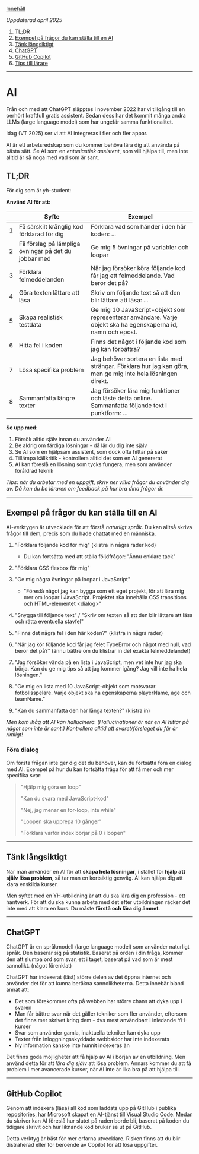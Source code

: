 [Innehåll](README.md)

*Uppdaterad april 2025*

1. [TL;DR](#tldr)
1. [Exempel på frågor du kan ställa till en AI](#exempel-på-frågor-du-kan-ställa-till-en-ai)
1. [Tänk långsiktigt](#tänk-långsiktigt)
1. [ChatGPT](#chatgpt)
1. [GitHub Copilot](#github-copilot)
1. [Tips till lärare](#tips-till-lärare)

---

# AI
Från och med att ChatGPT släpptes i november 2022 har vi tillgång till en oerhört kraftfull gratis assistent. Sedan dess har det kommit många andra LLMs (large language model) som har ungefär samma funktionalitet.

Idag (VT 2025) ser vi att AI integreras i fler och fler appar.

AI är ett arbetsredskap som du kommer behöva lära dig att använda på bästa sätt. Se AI som en *entusiastisk assistent*, som vill hjälpa till, men inte alltid är så noga med vad som är sant.

## TL;DR
För dig som är yh-student:

**Använd AI för att:**

| |Syfte |Exempel |
|-|-|-|
|1|Få särskilt krånglig kod förklarad för dig |Förklara vad som händer i den här koden: ...|
|2|Få förslag på lämpliga övningar på det du jobbar med |Ge mig 5 övningar på variabler och loopar|
|3|Förklara felmeddelanden |När jag försöker köra följande kod får jag ett felmeddelande. Vad beror det på? |
|4|Göra texten lättare att läsa |Skriv om följande text så att den blir lättare att läsa: ... |
|5|Skapa realistisk testdata |Ge mig 10 JavaScript-objekt som representerar användare. Varje objekt ska ha egenskaperna id, namn och epost. |
|6|Hitta fel i koden |Finns det något i följande kod som jag kan förbättra? |
|7|Lösa specifika problem |Jag behöver sortera en lista med strängar. Förklara hur jag kan göra, men ge mig inte hela lösningen direkt. |
|8|Sammanfatta längre texter |Jag försöker lära mig funktioner och läste detta online. Sammanfatta följande text i punktform: ... |


**Se upp med:**

1. Försök alltid själv innan du använder AI
1. Be aldrig om färdiga lösningar - då lär du dig inte själv
1. Se AI som en hjälpsam assistent, som dock ofta hittar på saker
1. Tillämpa källkritik - kontrollera alltid det som en AI genererat
1. AI kan föreslå en lösning som tycks fungera, men som använder föråldrad teknik

*Tips: när du arbetar med en uppgift, skriv ner vilka frågor du använder dig av. Då kan du be läraren om feedback på hur bra dina frågor är.*

---
## Exempel på frågor du kan ställa till en AI
AI-verktygen är utvecklade för att förstå *naturligt språk*. Du kan alltså skriva frågor till dem, precis som du hade chattat med en människa.

1. "Förklara följande kod för mig" (klistra in några rader kod)
	+ Du kan fortsätta med att ställa följdfrågor: "Ännu enklare tack"

1. "Förklara CSS flexbox för mig"
1. "Ge mig några övningar på loopar i JavaScript"
	+ "Föreslå något jag kan bygga som ett eget projekt, för att lära mig mer om loopar i JavaScript. Projektet ska innehålla CSS transitions och HTML-elementet &lt;dialog&gt;"
1. "Snygga till följande text" / "Skriv om texten så att den blir lättare att läsa och rätta eventuella stavfel"
1. "Finns det några fel i den här koden?" (klistra in några rader)
1. "När jag kör följande kod får jag felet TypeError och något med null, vad beror det på?" (ännu bättre om du klistrar in det exakta felmeddelandet)
1. "Jag försöker vända på en lista i JavaScript, men vet inte hur jag ska börja. Kan du ge mig tips så att jag kommer igång? Jag vill inte ha hela lösningen."
1. "Ge mig en lista med 10 JavaScript-objekt som motsvarar fotbollsspelare. Varje objekt ska ha egenskaperna playerName, age och teamName."
1. "Kan du sammanfatta den här långa texten?" (klistra in)

*Men kom ihåg att AI kan hallucinera. (Hallucinationer är när en AI hittar på något som inte är sant.) Kontrollera alltid att svaret/förslaget du får är rimligt!*

### Föra dialog
Om första frågan inte ger dig det du behöver, kan du fortsätta föra en dialog med AI. Exempel på hur du kan fortsätta fråga för att få mer och mer specifika svar:

> "Hjälp mig göra en loop"
>
> "Kan du svara med JavaScript-kod"
>
> "Nej, jag menar en for-loop, inte while"
>
> "Loopen ska upprepa 10 gånger"
>
> "Förklara varför index börjar på 0 i loopen"


---

## Tänk långsiktigt
När man använder en AI för att **skapa hela lösningar**, i stället för **hjälp att själv lösa problem**, så tar man en kortsiktig genväg. AI kan hjälpa dig att klara enskilda kurser.

Men syftet med en YH-utbildning är att du ska lära dig en profession - ett hantverk. För att du ska kunna arbeta med det efter utbildningen räcker det inte med att klara en kurs. Du måste **förstå och lära dig ämnet**.

---


## ChatGPT
ChatGPT är en språkmodell (large language model) som använder naturligt språk. Den baserar sig på statistik. Baserat på orden i din fråga, kommer den att slumpa ord som svar, ett i taget, baserat på vad som är mest sannolikt. (något förenklat)

ChatGPT har indexerat (läst) större delen av det öppna internet och använder det för att kunna beräkna sannolikheterna. Detta innebär bland annat att:

+ Det som förekommer ofta på webben har större chans att dyka upp i svaren
+ Man får bättre svar när det gäller tekniker som fler använder, eftersom det finns mer skrivet kring dem - dvs mest användbart i inledande YH-kurser
+ Svar som använder gamla, inaktuella tekniker kan dyka upp
+ Texter från inloggningsskyddade webbsidor har inte indexerats
+ Ny information kanske inte hunnit indexeras än

Det finns goda möjligheter att få hjälp av AI i början av en utbildning. Men använd detta för att *lära dig själv* att lösa problem. Annars kommer du att få problem i mer avancerade kurser, när AI inte är lika bra på att hjälpa till.


---

## GitHub Copilot
Genom att indexera (läsa) all kod som laddats upp på GitHub i publika repositories, har Microsoft skapat en AI-tjänst till Visual Studio Code. Medan du skriver kan AI föreslå hur slutet på raden borde bli, baserat på koden du tidigare skrivit och hur liknande kod brukar se ut på GitHub.

Detta verktyg är bäst för mer erfarna utvecklare. Risken finns att du blir distraherad eller för beroende av Copilot för att lösa uppgifter.

